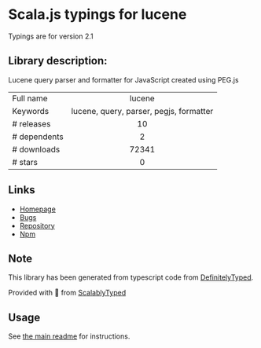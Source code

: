 
# Scala.js typings for lucene

Typings are for version 2.1

## Library description:
Lucene query parser and formatter for JavaScript created using PEG.js

|                    |                 |
| ------------------ | :-------------: |
| Full name          | lucene |
| Keywords           | lucene, query, parser, pegjs, formatter |
| # releases         | 10 |
| # dependents       | 2 |
| # downloads        | 72341 |
| # stars            | 0 |

## Links
- [Homepage](https://github.com/bripkens/lucene#readme)
- [Bugs](https://github.com/bripkens/lucene/issues)
- [Repository](https://github.com/bripkens/lucene)
- [Npm](https://www.npmjs.com/package/lucene)
    


## Note
This library has been generated from typescript code from [DefinitelyTyped](https://definitelytyped.org).

Provided with :purple_heart: from [ScalablyTyped](https://github.com/oyvindberg/ScalablyTyped)

## Usage
See [the main readme](../../readme.md) for instructions.


